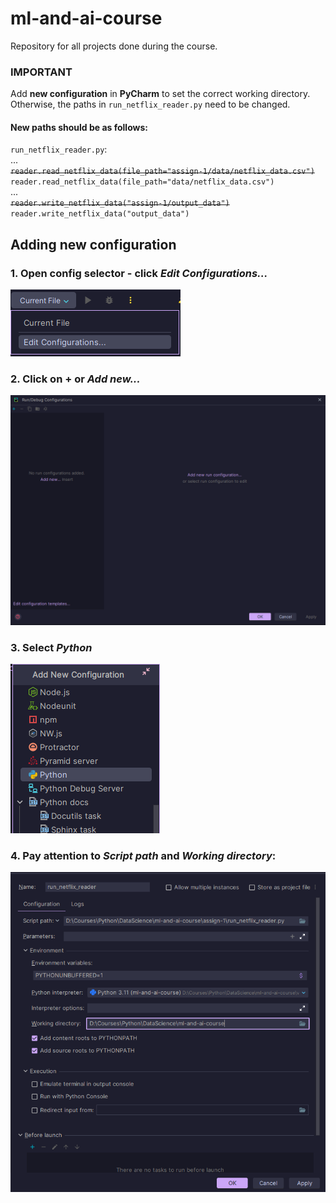 # ml-and-ai-course
Repository for all projects done during the course.

### IMPORTANT
Add **new configuration** in **PyCharm** to set the correct working directory.
Otherwise, the paths in `run_netflix_reader.py` need to be changed.

#### New paths should be as follows:

`run_netflix_reader.py`: <br>
...<br>
~~`reader.read_netflix_data(file_path="assign-1/data/netflix_data.csv")`~~ <br>
`reader.read_netflix_data(file_path="data/netflix_data.csv")` <br>
... <br>
~~`reader.write_netflix_data("assign-1/output_data")`~~ <br>
`reader.write_netflix_data("output_data")`

## Adding new configuration
### 1. Open config selector - click *Edit Configurations...*<br>
![img_1.png](readme-imgs/img_1.png)

### 2. Click on + or *Add new...*<br>
![img_2.png](readme-imgs/img_2.png)

### 3. Select *Python*<br>
![img_3.png](readme-imgs/img_3.png)

### 4. Pay attention to *Script path* and *Working directory*:<br>
![img_4.png](readme-imgs/img_4.png)